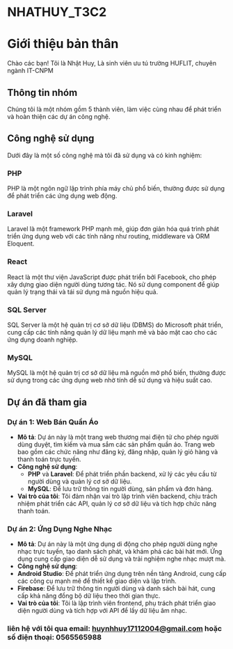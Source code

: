 # NHATHUY_T3C2
# Giới thiệu bản thân

Chào các bạn! Tôi là Nhật Huy, Là sinh viên ưu tú trường HUFLIT, chuyên ngành IT-CNPM

## Thông tin nhóm

Chúng tôi là một nhóm gồm 5 thành viên, làm việc cùng nhau để phát triển và hoàn thiện các dự án công nghệ.

## Công nghệ sử dụng

Dưới đây là một số công nghệ mà tôi đã sử dụng và có kinh nghiệm:

### PHP
PHP là một ngôn ngữ lập trình phía máy chủ phổ biến, thường được sử dụng để phát triển các ứng dụng web động.

### Laravel
Laravel là một framework PHP mạnh mẽ, giúp đơn giản hóa quá trình phát triển ứng dụng web với các tính năng như routing, middleware và ORM Eloquent.

### React
React là một thư viện JavaScript được phát triển bởi Facebook, cho phép xây dựng giao diện người dùng tương tác. Nó sử dụng component để giúp quản lý trạng thái và tái sử dụng mã nguồn hiệu quả.

### SQL Server
SQL Server là một hệ quản trị cơ sở dữ liệu (DBMS) do Microsoft phát triển, cung cấp các tính năng quản lý dữ liệu mạnh mẽ và bảo mật cao cho các ứng dụng doanh nghiệp.

### MySQL
MySQL là một hệ quản trị cơ sở dữ liệu mã nguồn mở phổ biến, thường được sử dụng trong các ứng dụng web nhờ tính dễ sử dụng và hiệu suất cao.

## Dự án đã tham gia

### Dự án 1: Web Bán Quần Áo

- **Mô tả**: Dự án này là một trang web thương mại điện tử cho phép người dùng duyệt, tìm kiếm và mua sắm các sản phẩm quần áo. Trang web bao gồm các chức năng như đăng ký, đăng nhập, quản lý giỏ hàng và thanh toán trực tuyến.
- **Công nghệ sử dụng**:
  - **PHP** và **Laravel**: Để phát triển phần backend, xử lý các yêu cầu từ người dùng và quản lý cơ sở dữ liệu.
  - **MySQL**: Để lưu trữ thông tin người dùng, sản phẩm và đơn hàng.
- **Vai trò của tôi**: Tôi đảm nhận vai trò lập trình viên backend, chịu trách nhiệm phát triển các API, quản lý cơ sở dữ liệu và tích hợp chức năng thanh toán.

### Dự án 2: Ứng Dụng Nghe Nhạc

- **Mô tả**: Dự án này là một ứng dụng di động cho phép người dùng nghe nhạc trực tuyến, tạo danh sách phát, và khám phá các bài hát mới. Ứng dụng cung cấp giao diện dễ sử dụng và trải nghiệm nghe nhạc mượt mà.
- **Công nghệ sử dụng**:
- **Android Studio**: Để phát triển ứng dụng trên nền tảng Android, cung cấp các công cụ mạnh mẽ để thiết kế giao diện và lập trình.
- **Firebase**: Để lưu trữ thông tin người dùng và danh sách bài hát, cung cấp khả năng đồng bộ dữ liệu theo thời gian thực.
- **Vai trò của tôi**: Tôi là lập trình viên frontend, phụ trách phát triển giao diện người dùng và tích hợp với API để lấy dữ liệu âm nhạc.
### liên hệ với tôi qua email: huynhhuy17112004@gmail.com hoặc số điện thoại: 0565565988
